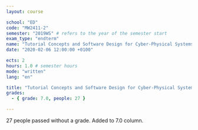 ```yaml
---
layout: course

school: "ED"
code: "MW2411-2"
semester: "2019WS" # refers to the year of the semester start
exam_type: "endterm"
name: "Tutorial Concepts and Software Design for Cyber-Physical Systems"
date: "2020-02-06 12:00:00 +0100"

ects: 2
hours: 1.0 # semester hours
mode: "written"
lang: "en"

title: "Tutorial Concepts and Software Design for Cyber-Physical Systems 2019WS Endterm"
grades:
  - { grade: 7.0, people: 27 }

---
```


27 people passed without a grade. Added to 7.0 column. 
